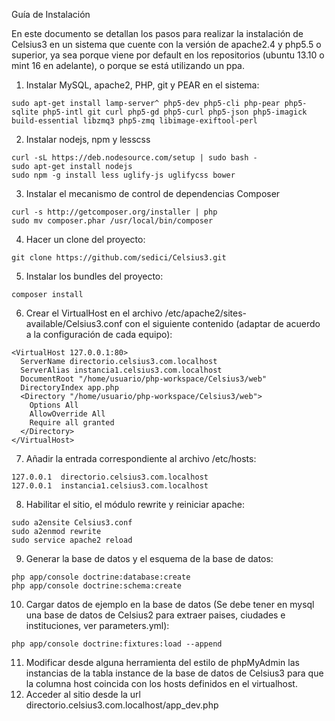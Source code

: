 Guía de Instalación

En este documento se detallan los pasos para realizar la instalación de Celsius3 en un sistema que cuente con la versión de apache2.4 y php5.5 o superior, ya sea porque viene por default en los repositorios (ubuntu 13.10 o mint 16 en adelante), o porque se está utilizando un ppa.

   1. Instalar MySQL, apache2, PHP, git y PEAR en el sistema:

    sudo apt-get install lamp-server^ php5-dev php5-cli php-pear php5-sqlite php5-intl git curl php5-gd php5-curl php5-json php5-imagick build-essential libzmq3 php5-zmq libimage-exiftool-perl

   2. Instalar nodejs, npm y lesscss

    curl -sL https://deb.nodesource.com/setup | sudo bash -
    sudo apt-get install nodejs
    sudo npm -g install less uglify-js uglifycss bower

   3. Instalar el mecanismo de control de dependencias Composer

    curl -s http://getcomposer.org/installer | php
    sudo mv composer.phar /usr/local/bin/composer

   4. Hacer un clone del proyecto:

    git clone https://github.com/sedici/Celsius3.git

   5. Instalar los bundles del proyecto:

    composer install

   6. Crear el VirtualHost en el archivo /etc/apache2/sites-available/Celsius3.conf con el siguiente contenido (adaptar de acuerdo a la configuración de cada equipo):

    <VirtualHost 127.0.0.1:80>
      ServerName directorio.celsius3.com.localhost
      ServerAlias instancia1.celsius3.com.localhost
      DocumentRoot "/home/usuario/php-workspace/Celsius3/web"
      DirectoryIndex app.php
      <Directory "/home/usuario/php-workspace/Celsius3/web">
        Options All
        AllowOverride All
        Require all granted
      </Directory>
    </VirtualHost>

   7. Añadir la entrada correspondiente al archivo /etc/hosts:

    127.0.0.1  directorio.celsius3.com.localhost
    127.0.0.1  instancia1.celsius3.com.localhost

   8. Habilitar el sitio, el módulo rewrite y reiniciar apache:

    sudo a2ensite Celsius3.conf
    sudo a2enmod rewrite
    sudo service apache2 reload

   9. Generar la base de datos y el esquema de la base de datos:

    php app/console doctrine:database:create
    php app/console doctrine:schema:create

   10. Cargar datos de ejemplo en la base de datos (Se debe tener en mysql una base de datos de Celsius2 para extraer paises, ciudades e instituciones, ver parameters.yml):

    php app/console doctrine:fixtures:load --append

   11. Modificar desde alguna herramienta del estilo de phpMyAdmin las instancias de la tabla instance de la base de datos de Celsius3 para que la columna host coincida con los hosts definidos en el virtualhost.
   12. Acceder al sitio desde la url directorio.celsius3.com.localhost/app_dev.php
